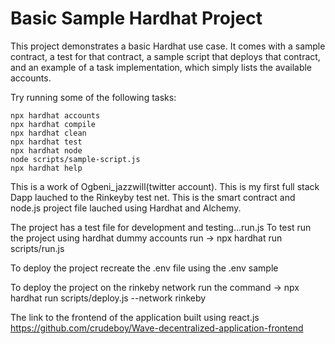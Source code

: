 # Basic Sample Hardhat Project

This project demonstrates a basic Hardhat use case. It comes with a sample contract, a test for that contract, a sample script that deploys that contract, and an example of a task implementation, which simply lists the available accounts.

Try running some of the following tasks:

```shell
npx hardhat accounts
npx hardhat compile
npx hardhat clean
npx hardhat test
npx hardhat node
node scripts/sample-script.js
npx hardhat help
```
This is a work of Ogbeni_jazzwill(twitter account). This is my first full stack Dapp lauched to the Rinkeyby test net. This is the smart contract and node.js project file lauched using Hardhat and Alchemy.

The project has a test file for development and testing...run.js
To test run the project using hardhat dummy accounts run -> npx hardhat run scripts/run.js 

To deploy the project recreate the .env file using the .env sample

To deploy the project on the rinkeby network run the command -> npx hardhat run scripts/deploy.js --network rinkeby     

The link to the frontend of the application built using react.js
https://github.com/crudeboy/Wave-decentralized-application-frontend

